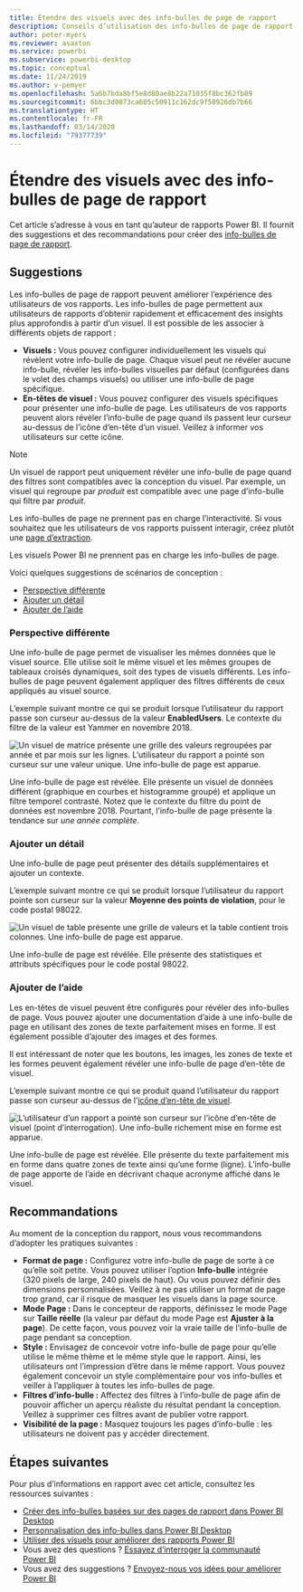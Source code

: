 ```yaml
---
title: Étendre des visuels avec des info-bulles de page de rapport
description: Conseils d’utilisation des info-bulles de page de rapport.
author: peter-myers
ms.reviewer: asaxton
ms.service: powerbi
ms.subservice: powerbi-desktop
ms.topic: conceptual
ms.date: 11/24/2019
ms.author: v-pemyer
ms.openlocfilehash: 5a6b7bda8bf5e8d80ae8b22a71035f8bc362fb89
ms.sourcegitcommit: 6bbc3d0073ca605c50911c162dc9f58926db7b66
ms.translationtype: HT
ms.contentlocale: fr-FR
ms.lasthandoff: 03/14/2020
ms.locfileid: "79377739"
---
```

# <a name="extend-visuals-with-report-page-tooltips"></a>Étendre des visuels avec des info-bulles de page de rapport

Cet article s’adresse à vous en tant qu’auteur de rapports Power BI. Il fournit des suggestions et des recommandations pour créer des [info-bulles de page de rapport](../desktop-tooltips.md).

## <a name="suggestions"></a>Suggestions

Les info-bulles de page de rapport peuvent améliorer l’expérience des utilisateurs de vos rapports. Les info-bulles de page permettent aux utilisateurs de rapports d’obtenir rapidement et efficacement des insights plus approfondis à partir d’un visuel. Il est possible de les associer à différents objets de rapport :

- **Visuels :** Vous pouvez configurer individuellement les visuels qui révèlent votre info-bulle de page. Chaque visuel peut ne révéler aucune info-bulle, révéler les info-bulles visuelles par défaut (configurées dans le volet des champs visuels) ou utiliser une info-bulle de page spécifique.
- **En-têtes de visuel :** Vous pouvez configurer des visuels spécifiques pour présenter une info-bulle de page. Les utilisateurs de vos rapports peuvent alors révéler l’info-bulle de page quand ils passent leur curseur au-dessus de l’icône d’en-tête d’un visuel. Veillez à informer vos utilisateurs sur cette icône.

> [!NOTE]
> Un visuel de rapport peut uniquement révéler une info-bulle de page quand des filtres sont compatibles avec la conception du visuel. Par exemple, un visuel qui regroupe par _produit_ est compatible avec une page d’info-bulle qui filtre par _produit_.
>
> Les info-bulles de page ne prennent pas en charge l’interactivité. Si vous souhaitez que les utilisateurs de vos rapports puissent interagir, créez plutôt une [page d’extraction](../desktop-drillthrough.md).
>
> Les visuels Power BI ne prennent pas en charge les info-bulles de page.

Voici quelques suggestions de scénarios de conception :

- [Perspective différente](#different-perspective)
- [Ajouter un détail](#add-detail)
- [Ajouter de l’aide](#add-help)

### <a name="different-perspective"></a>Perspective différente

Une info-bulle de page permet de visualiser les mêmes données que le visuel source. Elle utilise soit le même visuel et les mêmes groupes de tableaux croisés dynamiques, soit des types de visuels différents. Les info-bulles de page peuvent également appliquer des filtres différents de ceux appliqués au visuel source.

L’exemple suivant montre ce qui se produit lorsque l’utilisateur du rapport passe son curseur au-dessus de la valeur **EnabledUsers**. Le contexte du filtre de la valeur est Yammer en novembre 2018.

![Un visuel de matrice présente une grille des valeurs regroupées par année et par mois sur les lignes. L’utilisateur du rapport a pointé son curseur sur une valeur unique. Une info-bulle de page est apparue.](media/report-page-tooltips/suggestion-different-perspective.png)

Une info-bulle de page est révélée. Elle présente un visuel de données différent (graphique en courbes et histogramme groupé) et applique un filtre temporel contrasté. Notez que le contexte du filtre du point de données est novembre 2018. Pourtant, l’info-bulle de page présente la tendance sur _une année complète_.

### <a name="add-detail"></a>Ajouter un détail

Une info-bulle de page peut présenter des détails supplémentaires et ajouter un contexte.

L’exemple suivant montre ce qui se produit lorsque l’utilisateur du rapport pointe son curseur sur la valeur **Moyenne des points de violation**, pour le code postal 98022.

![Un visuel de table présente une grille de valeurs et la table contient trois colonnes. Une info-bulle de page est apparue.](media/report-page-tooltips/suggestion-add-details.png)

Une info-bulle de page est révélée. Elle présente des statistiques et attributs spécifiques pour le code postal 98022.

### <a name="add-help"></a>Ajouter de l’aide

Les en-têtes de visuel peuvent être configurés pour révéler des info-bulles de page. Vous pouvez ajouter une documentation d’aide à une info-bulle de page en utilisant des zones de texte parfaitement mises en forme. Il est également possible d’ajouter des images et des formes.

Il est intéressant de noter que les boutons, les images, les zones de texte et les formes peuvent également révéler une info-bulle de page d’en-tête de visuel.

L’exemple suivant montre ce qui se produit quand l’utilisateur du rapport passe son curseur au-dessus de l’[icône d’en-tête de visuel](../desktop-visual-elements-for-reports.md).

![L’utilisateur d’un rapport a pointé son curseur sur l’icône d’en-tête de visuel (point d’interrogation). Une info-bulle richement mise en forme est apparue.](media/report-page-tooltips/suggestion-add-help.png)

Une info-bulle de page est révélée. Elle présente du texte parfaitement mis en forme dans quatre zones de texte ainsi qu’une forme (ligne). L’info-bulle de page apporte de l’aide en décrivant chaque acronyme affiché dans le visuel.

## <a name="recommendations"></a>Recommandations

Au moment de la conception du rapport, nous vous recommandons d’adopter les pratiques suivantes :

- **Format de page :** Configurez votre info-bulle de page de sorte à ce qu’elle soit petite. Vous pouvez utiliser l’option **Info-bulle** intégrée (320 pixels de large, 240 pixels de haut). Ou vous pouvez définir des dimensions personnalisées. Veillez à ne pas utiliser un format de page trop grand, car il risque de masquer les visuels dans la page source.
- **Mode Page :** Dans le concepteur de rapports, définissez le mode Page sur **Taille réelle** (la valeur par défaut du mode Page est **Ajuster à la page**). De cette façon, vous pouvez voir la vraie taille de l’info-bulle de page pendant sa conception.
- **Style :** Envisagez de concevoir votre info-bulle de page pour qu’elle utilise le même thème et le même style que le rapport. Ainsi, les utilisateurs ont l’impression d’être dans le même rapport. Vous pouvez également concevoir un style complémentaire pour vos info-bulles et veiller à l’appliquer à toutes les info-bulles de page.
- **Filtres d’info-bulle :** Affectez des filtres à l’info-bulle de page afin de pouvoir afficher un aperçu réaliste du résultat pendant la conception. Veillez à supprimer ces filtres avant de publier votre rapport.
- **Visibilité de la page :** Masquez toujours les pages d’info-bulle : les utilisateurs ne doivent pas y accéder directement.

## <a name="next-steps"></a>Étapes suivantes

Pour plus d’informations en rapport avec cet article, consultez les ressources suivantes :

- [Créer des info-bulles basées sur des pages de rapport dans Power BI Desktop](../desktop-tooltips.md)
- [Personnalisation des info-bulles dans Power BI Desktop](../desktop-custom-tooltips.md)
- [Utiliser des visuels pour améliorer des rapports Power BI](../desktop-visual-elements-for-reports.md)
- Vous avez des questions ? [Essayez d’interroger la communauté Power BI](https://community.powerbi.com/)
- Vous avez des suggestions ? [Envoyez-nous vos idées pour améliorer Power BI](https://ideas.powerbi.com/)
